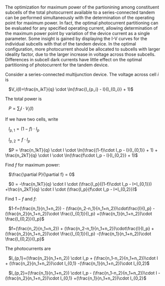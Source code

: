 
The optimization for maximum power of the partionining among constituent subcells of the total photocurrent available to a series-connected tandem can be performed simultaneously with the determination of the operating point for maximum power. In fact, the optimal photocurrent partitioning can be evaluated for any specified operating current, allowing determination of the maximum power point by variation of the device current as a single parameter. Some insight is gained by displaying the I-V curves for the individual subcells with that of the tandem device.
In the optimal configuration, more photocurrent should be allocated to subcells with larger ideality factor, due to the larger increase in voltage across those subcells. Differences in subcell dark currents have little effect on the optimal partitioning of photocurrent for the tandem device.

Consider a series-connected multijunction device. The voltage across cell $i$ is

&ensp; $V_i(I)=\frac{n_ikT}{q}  \cdot \ln(\frac{I_{p_i} - I}{I_{0_i}} + 1)$

The total power is

&ensp; $P = \sum_i I \cdot V_i(I)$

If we have two cells, write

&ensp; $I_{p,1}=(1-f)\cdot I_p$

&ensp; $I_{p,2}=f\cdot I_p$

&ensp; $P = \frac{n_1kT}{q}  \cdot I \cdot \ln(\frac{(1-f)\cdot I_p - I}{I_{0,1}} + 1) + \frac{n_2kT}{q}  \cdot I \cdot \ln(\frac{f\cdot I_p - I}{I_{0,2}} + 1)$

Find $f$ for maximum power:

&ensp; $\frac{\partial P}{\partial f} = 0$

&ensp; $0 = -\frac{n_1kT}{q}  \cdot I \cdot (\frac{I_p}{(1-f)\cdot I_p - I+I_{0,1}})
+\frac{n_2kT}{q}  \cdot I \cdot (\frac{I_p}{f\cdot I_p - I+I_{0,2}})$

Find $1-f$ and $f$:

&ensp; $1-f=(\frac{n_1}{n_1+n_2}) - (\frac{n_2-n_1}{n_1+n_2})\cdot\frac{I}{I_p}
-(\frac{n_2}{n_1+n_2})\cdot \frac{I_{0,1}}{I_p}
+(\frac{n_1}{n_1+n_2})\cdot \frac{I_{0,2}}{I_p}$

&ensp; $f=(\frac{n_2}{n_1+n_2}) + (\frac{n_2-n_1}{n_1+n_2})\cdot\frac{I}{I_p}
+(\frac{n_2}{n_1+n_2})\cdot \frac{I_{0,1}}{I_p}
-(\frac{n_1}{n_1+n_2})\cdot \frac{I_{0,2}}{I_p}$

The photocurrents are

&ensp; $I_{p,1}=(\frac{n_2}{n_1+n_2}) \cdot I_p + (\frac{n_1-n_2}{n_1+n_2})\cdot I +
(\frac{n_2}{n_1+n_2})\cdot I_{0,1}
-(\frac{n_1}{n_1+n_2})\cdot I_{0,2}$

&ensp; $I_{p,2}=(\frac{n_1}{n_1+n_2}) \cdot I_p - (\frac{n_1-n_2}{n_1+n_2})\cdot I -
(\frac{n_2}{n_1+n_2})\cdot I_{0,1}
+(\frac{n_1}{n_1+n_2})\cdot I_{0,2}$

